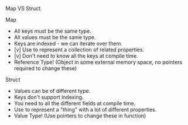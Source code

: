 Map VS Struct

Map
* All keys must be the same type.
* All values must be the same type.
* Keys are indexed - we can iterate over them.
* [v] Use to represent a collection of related properties.
* [v] Don't need to know all the keys at compile time.
* Reference Type! (Object in some external memory space, no pointers required to change these)


Struct
* Values can be of different type.
* Keys don't support indexing.
* You need to all the different fields at compile time.
* Use to represent a "thing" with a lot of different properties.
* Value Type! (Use pointers to change these in function)